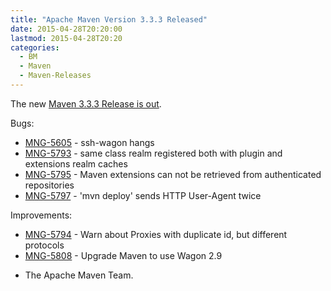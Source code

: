 ```yaml
---
title: "Apache Maven Version 3.3.3 Released"
date: 2015-04-28T20:20:00
lastmod: 2015-04-28T20:20
categories:
  - BM
  - Maven
  - Maven-Releases
---
```

The new [Maven 3.3.3 Release is out](https://issues.apache.org/jira/secure/ReleaseNote.jspa?projectId=12316922&version=12332054).

Bugs:

 * [MNG-5605](https://issues.apache.org/jira/browse/MNG-5605) - ssh-wagon hangs
 * [MNG-5793](https://issues.apache.org/jira/browse/MNG-5793) - same class realm registered both with plugin and extensions realm caches
 * [MNG-5795](https://issues.apache.org/jira/browse/MNG-5795) - Maven extensions can not be retrieved from authenticated repositories
 * [MNG-5797](https://issues.apache.org/jira/browse/MNG-5797) - 'mvn deploy' sends HTTP User-Agent twice

Improvements:

 * [MNG-5794](https://issues.apache.org/jira/browse/MNG-5794) - Warn about Proxies with duplicate id, but different protocols
 * [MNG-5808](https://issues.apache.org/jira/browse/MNG-5808) - Upgrade Maven to use Wagon 2.9

- The Apache Maven Team.
